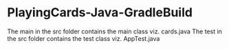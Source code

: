 # PlayingCards-Java-GradleBuild
The main in the src folder contains the main class viz. cards.java
The test in the src folder contains the test class viz. AppTest.java
